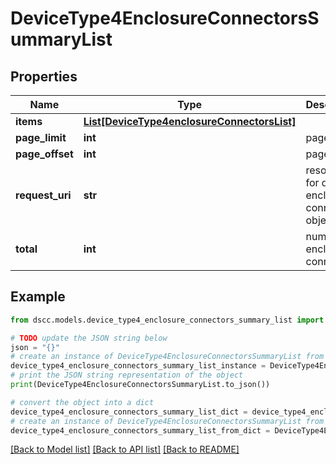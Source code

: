 # DeviceType4EnclosureConnectorsSummaryList


## Properties

Name | Type | Description | Notes
------------ | ------------- | ------------- | -------------
**items** | [**List[DeviceType4enclosureConnectorsList]**](DeviceType4enclosureConnectorsList.md) |  | [optional] 
**page_limit** | **int** | page limit | [optional] 
**page_offset** | **int** | page offset | [optional] 
**request_uri** | **str** | resourceUri for detailed enclosure connectors object | [optional] 
**total** | **int** | number of enclosure connetcors | [optional] 

## Example

```python
from dscc.models.device_type4_enclosure_connectors_summary_list import DeviceType4EnclosureConnectorsSummaryList

# TODO update the JSON string below
json = "{}"
# create an instance of DeviceType4EnclosureConnectorsSummaryList from a JSON string
device_type4_enclosure_connectors_summary_list_instance = DeviceType4EnclosureConnectorsSummaryList.from_json(json)
# print the JSON string representation of the object
print(DeviceType4EnclosureConnectorsSummaryList.to_json())

# convert the object into a dict
device_type4_enclosure_connectors_summary_list_dict = device_type4_enclosure_connectors_summary_list_instance.to_dict()
# create an instance of DeviceType4EnclosureConnectorsSummaryList from a dict
device_type4_enclosure_connectors_summary_list_from_dict = DeviceType4EnclosureConnectorsSummaryList.from_dict(device_type4_enclosure_connectors_summary_list_dict)
```
[[Back to Model list]](../README.md#documentation-for-models) [[Back to API list]](../README.md#documentation-for-api-endpoints) [[Back to README]](../README.md)


